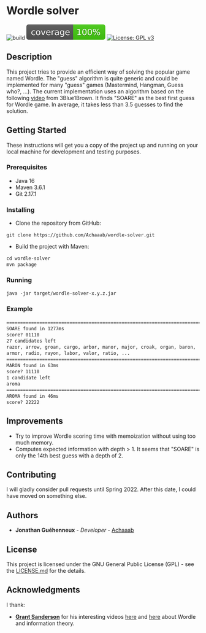 # Wordle solver

![build](https://github.com/Achaaab/wordle-solver/workflows/build/badge.svg)
![Coverage](.github/badges/jacoco.svg)
[![License: GPL v3](https://img.shields.io/badge/License-GPLv3-blue.svg)](https://www.gnu.org/licenses/gpl-3.0)

## Description
This project tries to provide an efficient way of solving the popular game named Wordle. The "guess" algorithm
is quite generic and could be implemented for many "guess" games (Mastermind, Hangman, Guess who?, ...). The current
implementation uses an algorithm based on the following [video](https://www.youtube.com/watch?v=v68zYyaEmEA)
from 3Blue1Brown. It finds "SOARE" as the best first guess for Wordle game. In average, it takes less than 3.5 guesses
to find the solution.

## Getting Started
These instructions will get you a copy of the project up and running on your local machine
for development and testing purposes.

### Prerequisites
* Java 16
* Maven 3.6.1
* Git 2.17.1

### Installing
* Clone the repository from GitHub:
```shell
git clone https://github.com/Achaaab/wordle-solver.git
```
* Build the project with Maven:
```shell
cd wordle-solver
mvn package
```

### Running
```shell
java -jar target/wordle-solver-x.y.z.jar
```

### Example
```
========================================================================================================================
SOARE found in 1277ms
score? 01110
27 candidates left
razor, arrow, groan, cargo, arbor, manor, major, croak, organ, baron, armor, radio, rayon, labor, valor, ratio, ...
========================================================================================================================
MARON found in 63ms
score? 11110
1 candidate left
aroma
========================================================================================================================
AROMA found in 46ms
score? 22222
```

## Improvements
* Try to improve Wordle scoring time with memoization without using too much memory.
* Computes expected information with depth > 1. It seems that "SOARE" is only the 14th best guess with a depth of 2.

## Contributing
I will gladly consider pull requests until Spring 2022. After this date, I could have moved on something else.

## Authors
* **Jonathan Guéhenneux** - *Developer* - [Achaaab](https://github.com/Achaaab)

## License
This project is licensed under the GNU General Public License (GPL) - see the [LICENSE.md](LICENSE.md) for the details.

## Acknowledgments
I thank:
* [**Grant Sanderson**](https://www.youtube.com/c/3blue1brown) for his interesting videos
  [here](https://www.youtube.com/watch?v=v68zYyaEmEA) and [here](https://www.youtube.com/watch?v=fRed0Xmc2Wg)
  about Wordle and information theory.
